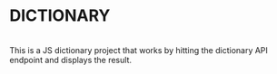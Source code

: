 # DICTIONARY
<br>
This is a JS dictionary project that works by hitting the dictionary API endpoint and displays the result.
